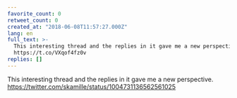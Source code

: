 ```yaml
---
favorite_count: 0
retweet_count: 0
created_at: "2018-06-08T11:57:27.000Z"
lang: en
full_text: >-
  This interesting thread and the replies in it gave me a new perspective.
  https://t.co/VXqof4fz0v
replies: []
---
```


This interesting thread and the replies in it gave me a new perspective.
<https://twitter.com/skamille/status/1004731136562561025>
